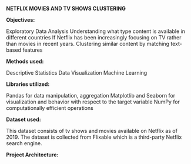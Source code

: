 **NETFLIX MOVIES AND TV SHOWS CLUSTERING**

















**Objectives:**

Exploratory Data Analysis
Understanding what type content is available in different countries
If Netflix has been increasingly focusing on TV rather than movies in recent years.
Clustering similar content by matching text-based features

**Methods used:**

Descriptive Statistics
Data Visualization
Machine Learning

**Libraries utilized:**

Pandas for data manipulation, aggregation
Matplotlib and Seaborn for visualization and behavior with respect to the target variable
NumPy for computationally efficient operations

**Dataset used:**

This dataset consists of tv shows and movies available on Netflix as of 2019. The dataset is collected from Flixable which is a third-party Netflix search engine.

**Project Architecture:**